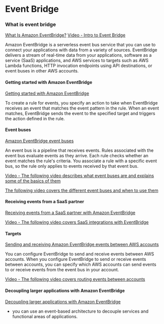 # Event Bridge

### What is event bridge
[What Is Amazon EventBridge?](https://docs.aws.amazon.com/eventbridge/latest/userguide/eb-what-is.html)
[Video - Intro to Event Bridge](https://youtu.be/TXh5oU_yo9M)

Amazon EventBridge is a serverless event bus service that you can use to connect your applications with data from a variety of sources. EventBridge delivers a stream of real-time data from your applications, software as a service (SaaS) applications, and AWS services to targets such as AWS Lambda functions, HTTP invocation endpoints using API destinations, or event buses in other AWS accounts.

#### Getting started with Amazon EventBridge

[Getting started with Amazon EventBridge](https://docs.aws.amazon.com/eventbridge/latest/userguide/eb-get-started.html)

To create a rule for events, you specify an action to take when EventBridge receives an event that matches the event pattern in the rule. When an event matches, EventBridge sends the event to the specified target and triggers the action defined in the rule.

#### Event buses
[Amazon EventBridge event buses](https://docs.aws.amazon.com/eventbridge/latest/userguide/eb-event-bus.html)

An event bus is a pipeline that receives events. Rules associated with the event bus evaluate events as they arrive. Each rule checks whether an event matches the rule's criteria. You associate a rule with a specific event bus, so the rule only applies to events received by that event bus.

[Video - The following video describes what event buses are and explains some of the basics of them](https://youtu.be/LkEBBgWRKkI)

[The following video covers the different event buses and when to use them](https://youtu.be/cB5-GTSJNqc)

#### Receiving events from a SaaS partner
[Receiving events from a SaaS partner with Amazon EventBridge](https://docs.aws.amazon.com/eventbridge/latest/userguide/eb-saas.html)

[Video - The following video covers SaaS integrations with EventBridge](https://youtu.be/zxFrM6z8Wdg)

#### Targets

[Sending and receiving Amazon EventBridge events between AWS accounts](https://docs.aws.amazon.com/eventbridge/latest/userguide/eb-cross-account.html)

You can configure EventBridge to send and receive events between AWS accounts. When you configure EventBridge to send or receive events between accounts, you can specify which AWS accounts can send events to or receive events from the event bus in your account. 

[Video - The following video covers routing events between accounts](https://youtu.be/pX_xIW_EuCE)


#### Decoupling larger applications with Amazon EventBridge
[Decoupling larger applications with Amazon EventBridge](https://aws.amazon.com/blogs/compute/decoupling-larger-applications-with-amazon-eventbridge/)

- you can use an event-based architecture to decouple services and functional areas of applications.
